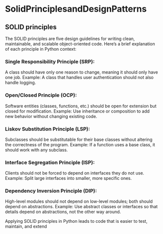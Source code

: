 # SolidPrinciplesandDesignPatterns

## SOLID principles

The SOLID principles are five design guidelines for writing clean, maintainable, and scalable object-oriented code. Here’s a brief explanation of each principle in Python context:

### Single Responsibility Principle (SRP):

A class should have only one reason to change, meaning it should only have one job.
Example: A class that handles user authentication should not also handle logging.

### Open/Closed Principle (OCP):

Software entities (classes, functions, etc.) should be open for extension but closed for modification.
Example: Use inheritance or composition to add new behavior without changing existing code.

### Liskov Substitution Principle (LSP):

Subclasses should be substitutable for their base classes without altering the correctness of the program.
Example: If a function uses a base class, it should work with any subclass.

### Interface Segregation Principle (ISP):

Clients should not be forced to depend on interfaces they do not use.
Example: Split large interfaces into smaller, more specific ones.

### Dependency Inversion Principle (DIP):

High-level modules should not depend on low-level modules; both should depend on abstractions.
Example: Use abstract classes or interfaces so that details depend on abstractions, not the other way around.

Applying SOLID principles in Python leads to code that is easier to test, maintain, and extend
